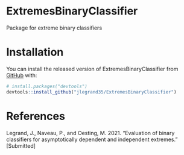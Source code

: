 # ExtremesBinaryClassifier
Package for extreme binary classifiers


# Installation

You can install the released version of ExtremesBinaryClassifier from [GitHub](https://github.com/) with:

``` r
# install.packages("devtools")
devtools::install_github("jlegrand35/ExtremesBinaryClassifier")
```

# References

Legrand, J., Naveau, P., and Oesting, M. 2021. “Evaluation of binary classifiers for asymptotically dependent and independent extremes.” [Submitted]
